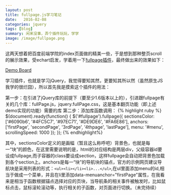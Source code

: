 ```yaml
---
layout: post
title: fullpage.js学习笔记
date:   2016-02-08 
categories: jquery
tags: [blog]  
summary: 闲来没事，弄个插件玩玩，学学
image: /image/fullpage.png
---
```

这两天想着把百度前端学院的index页面做的精美一些，于是想到那种整页scroll的展示效果，受echart启发，学着用一下[fullpage插件](https://github.com/alvarotrigo/fullPage.js)，最终做出来的效果如下：

[Demo Board](http://lydemo.github.io/ife/task0002/index.html#firstPage)

学习插件，也就是学习jQuery，我觉得要知其然，更要知其所以然（虽然原生JS我学的很烂囧），所以首先我是摸索这个插件的用法：

第一步：在引进了jQuery库的前提下（要至少1.6版本以上的），引进跟fullpage有关的几个库：fullPage.js，jquery.fullPage.css，这是基本翻页功能（即上述demo实现的功能）需要的库
第二步：添加库函数调用：
{% highlight ruby %}
$(document).ready(function() {
			$('#fullpage').fullpage({
				sectionsColor: ['#6090b6', '#4FC5C7', '#97EC71', '#DE9DE6', '#FA6E86'],
				anchors: ['firstPage', 'secondPage', '3rdPage', '4thpage', 'lastPage'],
				menu: '#menu',
				scrollingSpeed: 1000
			});
		});
{% endhighlight%}

其中，sectionsColor定义的是画幅（暂且这么称呼吧）背景色，也就是每一“块”的颜色，在这里需要说明的是，html的对应结构是两层div，父级容器id要设成fullpage,而子容器的class要设成section，这样fullpage会自动把背景色加载到各个section上。anchors是每一“块”的导航块的锚点，官方的示例网页建议导航块是采用列表的形式：`<ul><li></li><li>...</ul>`,在ul里面添加menu的id,相当于做成一个菜单，并且在li里添加data-menuanchor="firstPage"属性，在我看来是相当于函数根据锚点选择对应的页块，当导航条的相关事件被触发时，比如鼠标点击，鼠标滚轮滚动等，执行相关的子函数，对页面进行切换。（未完待续）